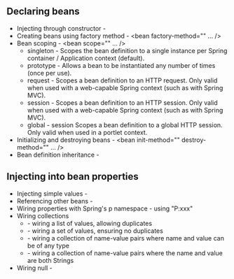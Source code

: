 Declaring beans
----------------
* Injecting through constructor - <constructor-arg  value=""  ref="" />
* Creating beans using factory method - <bean factory-method="" … />
* Bean scoping - <bean scope="" … />
	- singleton - Scopes the bean definition to a single instance per Spring container / Application context (default).
	- prototype - Allows a bean to be instantiated any number of times (once per use).
	- request - Scopes a bean definition to an HTTP request. Only valid when used with a web-capable Spring context (such as with Spring MVC).
	- session - Scopes a bean definition to an HTTP session. Only valid when used with a web-capable Spring context (such as with Spring MVC).
	- global - session Scopes a bean definition to a global HTTP session. Only valid when used in a portlet context.
* Initializing and destroying beans - <bean init-method="" destroy-method="" … />
* Bean definition inheritance - <bean  id="" class=""  parent="">

Injecting into bean properties
------------------------------
* Injecting simple values - <property name="" value="" />
* Referencing other beans  - <property name="" ref="" />
* Wiring properties with Spring's p namespace - using "P:xxx"
* Wiring collections
	- <list> - wiring a list of values, allowing duplicates
	- <set> - wiring a set of values, ensuring no duplicates
	- <map> - wiring a collection of name-value pairs where name and value can be of any type
	- <props> - wiring a collection of name-value pairs where the name and value are both Strings
* Wiring null - <property name="someNonNullProperty"><null/></property>
